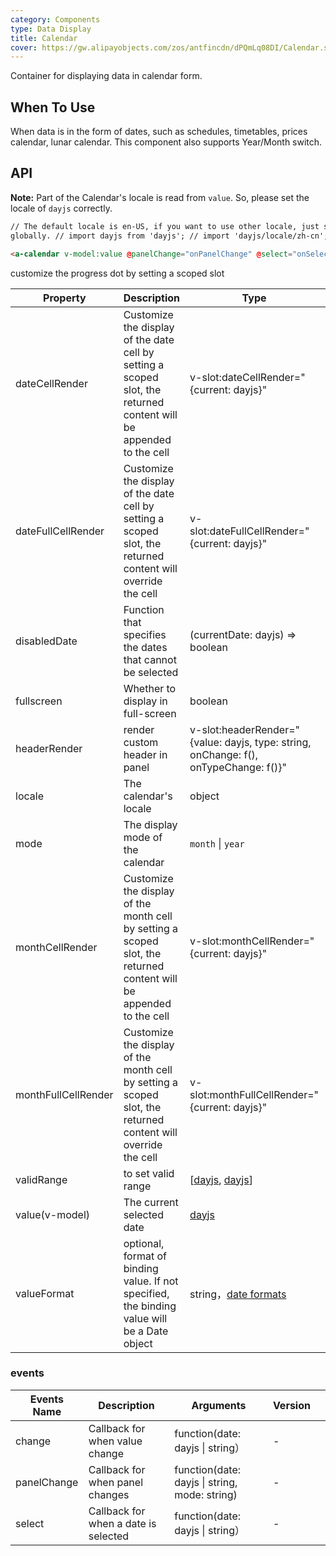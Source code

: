 ```yaml
---
category: Components
type: Data Display
title: Calendar
cover: https://gw.alipayobjects.com/zos/antfincdn/dPQmLq08DI/Calendar.svg
---
```


Container for displaying data in calendar form.

## When To Use

When data is in the form of dates, such as schedules, timetables, prices calendar, lunar calendar. This component also supports Year/Month switch.

## API

**Note:** Part of the Calendar's locale is read from `value`. So, please set the locale of `dayjs` correctly.

```html
// The default locale is en-US, if you want to use other locale, just set locale in entry file
globally. // import dayjs from 'dayjs'; // import 'dayjs/locale/zh-cn'; // dayjs.locale('zh-cn');

<a-calendar v-model:value @panelChange="onPanelChange" @select="onSelect"></a-calendar>
```

customize the progress dot by setting a scoped slot

| Property | Description | Type | Default | Version |
| --- | --- | --- | --- | --- |
| dateCellRender | Customize the display of the date cell by setting a scoped slot, the returned content will be appended to the cell | v-slot:dateCellRender="{current: dayjs}" | - |  |
| dateFullCellRender | Customize the display of the date cell by setting a scoped slot, the returned content will override the cell | v-slot:dateFullCellRender="{current: dayjs}" | - |  |
| disabledDate | Function that specifies the dates that cannot be selected | (currentDate: dayjs) => boolean | - |  |
| fullscreen | Whether to display in full-screen | boolean | `true` |  |
| headerRender | render custom header in panel | v-slot:headerRender="{value: dayjs, type: string, onChange: f(), onTypeChange: f()}" | - | 1.5.0 |
| locale | The calendar's locale | object | [default](https://github.com/vueComponent/ant-design-vue/blob/next/components/date-picker/locale/example.json) |  |
| mode | The display mode of the calendar | `month` \| `year` | `month` |  |
| monthCellRender | Customize the display of the month cell by setting a scoped slot, the returned content will be appended to the cell | v-slot:monthCellRender="{current: dayjs}" | - |  |
| monthFullCellRender | Customize the display of the month cell by setting a scoped slot, the returned content will override the cell | v-slot:monthFullCellRender="{current: dayjs}" | - |  |
| validRange | to set valid range | \[[dayjs](https://day.js.org/), [dayjs](https://day.js.org/)] | - |  |
| value(v-model) | The current selected date | [dayjs](https://day.js.org/) | current date |  |
| valueFormat | optional, format of binding value. If not specified, the binding value will be a Date object | string，[date formats](https://day.js.org/docs/en/display/format) | - |  |

### events

| Events Name | Description | Arguments | Version |  |
| --- | --- | --- | --- | --- |
| change | Callback for when value change | function(date: dayjs \| string） | - |  |
| panelChange | Callback for when panel changes | function(date: dayjs \| string, mode: string) | - |  |
| select | Callback for when a date is selected | function(date: dayjs \| string） | - |  |
